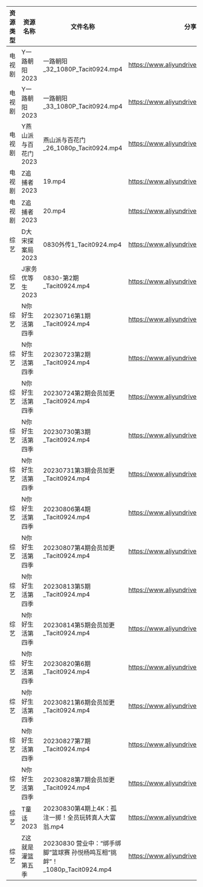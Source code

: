 | 资源类型 | 资源名称         | 文件名称                                                   | 分享链接                                      | 更新时间       |
| ---- | ------------ | ------------------------------------------------------ | ----------------------------------------- | ---------- |
| 电视剧  | Y一路朝阳2023    | 一路朝阳_32_1080P_Tacit0924.mp4                            | https://www.aliyundrive.com/s/525jafigtyj | 2023-08-31 |
| 电视剧  | Y一路朝阳2023    | 一路朝阳_33_1080P_Tacit0924.mp4                            | https://www.aliyundrive.com/s/525jafigtyj | 2023-08-31 |
| 电视剧  | Y燕山派与百花门2023 | 燕山派与百花门_26_1080p_Tacit0924.mp4                         | https://www.aliyundrive.com/s/aBmMJZmQGsL | 2023-08-31 |
| 电视剧  | Z追捕者2023     | 19.mp4                                                 | https://www.aliyundrive.com/s/EPNgViZfVW2 | 2023-08-31 |
| 电视剧  | Z追捕者2023     | 20.mp4                                                 | https://www.aliyundrive.com/s/EPNgViZfVW2 | 2023-08-31 |
| 综艺   | D大宋探案局2023   | 0830外传1_Tacit0924.mp4                                  | https://www.aliyundrive.com/s/wNRc2V3Vaiq | 2023-08-31 |
| 综艺   | J家务优等生2023   | 0830-第2期_Tacit0924.mp4                                 | https://www.aliyundrive.com/s/FJt54CodgfL | 2023-08-31 |
| 综艺   | N你好生活第四季     | 20230716第1期_Tacit0924.mp4                              | https://www.aliyundrive.com/s/jU73GgvZa9y | 2023-08-31 |
| 综艺   | N你好生活第四季     | 20230723第2期_Tacit0924.mp4                              | https://www.aliyundrive.com/s/jU73GgvZa9y | 2023-08-31 |
| 综艺   | N你好生活第四季     | 20230724第2期会员加更_Tacit0924.mp4                          | https://www.aliyundrive.com/s/jU73GgvZa9y | 2023-08-31 |
| 综艺   | N你好生活第四季     | 20230730第3期_Tacit0924.mp4                              | https://www.aliyundrive.com/s/jU73GgvZa9y | 2023-08-31 |
| 综艺   | N你好生活第四季     | 20230731第3期会员加更_Tacit0924.mp4                          | https://www.aliyundrive.com/s/jU73GgvZa9y | 2023-08-31 |
| 综艺   | N你好生活第四季     | 20230806第4期_Tacit0924.mp4                              | https://www.aliyundrive.com/s/jU73GgvZa9y | 2023-08-31 |
| 综艺   | N你好生活第四季     | 20230807第4期会员加更_Tacit0924.mp4                          | https://www.aliyundrive.com/s/jU73GgvZa9y | 2023-08-31 |
| 综艺   | N你好生活第四季     | 20230813第5期_Tacit0924.mp4                              | https://www.aliyundrive.com/s/jU73GgvZa9y | 2023-08-31 |
| 综艺   | N你好生活第四季     | 20230814第5期会员加更_Tacit0924.mp4                          | https://www.aliyundrive.com/s/jU73GgvZa9y | 2023-08-31 |
| 综艺   | N你好生活第四季     | 20230820第6期_Tacit0924.mp4                              | https://www.aliyundrive.com/s/jU73GgvZa9y | 2023-08-31 |
| 综艺   | N你好生活第四季     | 20230821第6期会员加更_Tacit0924.mp4                          | https://www.aliyundrive.com/s/jU73GgvZa9y | 2023-08-31 |
| 综艺   | N你好生活第四季     | 20230827第7期_Tacit0924.mp4                              | https://www.aliyundrive.com/s/jU73GgvZa9y | 2023-08-31 |
| 综艺   | N你好生活第四季     | 20230828第7期会员加更_Tacit0924.mp4                          | https://www.aliyundrive.com/s/jU73GgvZa9y | 2023-08-31 |
| 综艺   | T童话2023      | 20230830第4期上4K：孤注一掷！全员玩转真人大富翁.mp4                      | https://www.aliyundrive.com/s/fFoZet5PGkd | 2023-08-31 |
| 综艺   | Z这就是灌篮第五季    | 20230830 营业中：“绑手绑脚”篮球赛 孙悦杨鸣互相“挑衅”！_1080p_Tacit0924.mp4 | https://www.aliyundrive.com/s/SmSYm3xJ3ut | 2023-08-31 |
